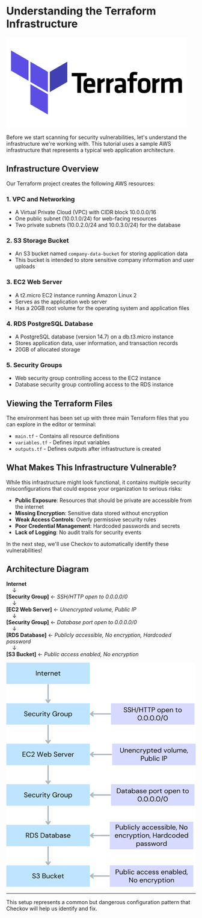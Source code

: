 # Understanding the Terraform Infrastructure

![Terraform Logo](../../images/tff.png)

Before we start scanning for security vulnerabilities, let's understand the infrastructure we're working with. This tutorial uses a sample AWS infrastructure that represents a typical web application architecture.

## Infrastructure Overview

Our Terraform project creates the following AWS resources:

### 1. **VPC and Networking**
- A Virtual Private Cloud (VPC) with CIDR block 10.0.0.0/16
- One public subnet (10.0.1.0/24) for web-facing resources
- Two private subnets (10.0.2.0/24 and 10.0.3.0/24) for the database

### 2. **S3 Storage Bucket**
- An S3 bucket named `company-data-bucket` for storing application data
- This bucket is intended to store sensitive company information and user uploads

### 3. **EC2 Web Server**
- A t2.micro EC2 instance running Amazon Linux 2
- Serves as the application web server
- Has a 20GB root volume for the operating system and application files

### 4. **RDS PostgreSQL Database**
- A PostgreSQL database (version 14.7) on a db.t3.micro instance
- Stores application data, user information, and transaction records
- 20GB of allocated storage

### 5. **Security Groups**
- Web security group controlling access to the EC2 instance
- Database security group controlling access to the RDS instance

## Viewing the Terraform Files

The environment has been set up with three main Terraform files that you can explore in the editor or terminal:
- `main.tf` - Contains all resource definitions
- `variables.tf` - Defines input variables
- `outputs.tf` - Defines outputs after infrastructure is created

## What Makes This Infrastructure Vulnerable?

While this infrastructure might look functional, it contains multiple security misconfigurations that could expose your organization to serious risks:

- **Public Exposure**: Resources that should be private are accessible from the internet
- **Missing Encryption**: Sensitive data stored without encryption
- **Weak Access Controls**: Overly permissive security rules
- **Poor Credential Management**: Hardcoded passwords and secrets
- **Lack of Logging**: No audit trails for security events

In the next step, we'll use Checkov to automatically identify these vulnerabilities!

## Architecture Diagram

**Internet**  
&nbsp;&nbsp;&nbsp;&nbsp;↓  
**[Security Group]** ← *SSH/HTTP open to 0.0.0.0/0*  
&nbsp;&nbsp;&nbsp;&nbsp;↓  
**[EC2 Web Server]** ← *Unencrypted volume, Public IP*  
&nbsp;&nbsp;&nbsp;&nbsp;↓  
**[Security Group]** ← *Database port open to 0.0.0.0/0*  
&nbsp;&nbsp;&nbsp;&nbsp;↓  
**[RDS Database]** ← *Publicly accessible, No encryption, Hardcoded password*  
&nbsp;&nbsp;&nbsp;&nbsp;↓  
**[S3 Bucket]** ← *Public access enabled, No encryption*

![Integration with CI/CD pipeline](../../images/IV2.png)

---

This setup represents a common but dangerous configuration pattern that Checkov will help us identify and fix.
